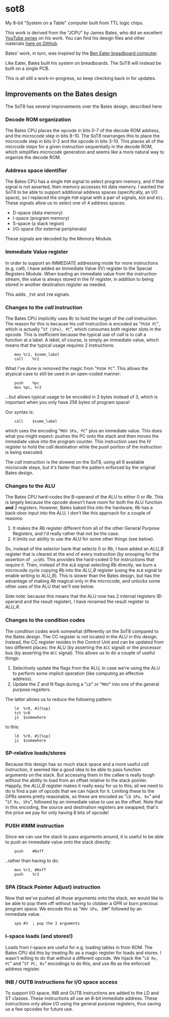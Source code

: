 # sot8
My 8-bit "System on a Table" computer built from TTL logic chips.

This work is derived from the "JCPU" by James Bates, who did an excellent
[YouTube series](https://www.youtube.com/playlist?list=PL_i7PfWMNYobSPpg1_voiDe6qBcjvuVui)
on his work.  You can find his design files and other materials
[here on GitHub](https://github.com/jamesbates/jcpu).

Bates' work, in turn, was inspired by the [Ben Eater breadboard computer](https://eater.net/8bit).

Like Eater, Bates built his system on breadboards.  The SoT8 will instead
be built on a single PCB.

This is all still a work-in-progress, so keep checking back in for updates.

## Improvements on the Bates design

The SoT8 has several improvements over the Bates design, described here:

### Decode ROM organization

The Bates CPU places the opcode in bits 0-7 of the decode ROM address,
and the microcode step in bits 8-10.  The SoT8 rearranges this to place
the microcode step in bits 0-2 and the opcode in bits 3-10.  This places
all of the micrcode steps for a given instruction sequentially in the
decode ROM, which simplifies microcode generation and seems like a more
natural way to organize the decode ROM.

### Address space identifier

The Bates CPU has a single `PGM` signal to select program memory, and if
that signal is not asserted, then memory accesses hit data memory.  I wanted
the SoT8 to be able to support additional address spaces (specifically,
an I/O space), so I replaced the single `PGM` signal with a pair of signals,
`AS0` and `AS1`.  These signals allow us to select one of 4 address spaces:

* D-space (data memory)
* I-space (program memory)
* S-space (a stack region)
* I/O-space (for external peripherals)

These signals are decoded by the Memory Module.

### Immediate Value register

In order to support an IMMEDIATE addressing mode for more instructions
(e.g. _call_), I have added an Immediate Value (IV) register to the Special
Registers Module.  When loading an immediate value from the instruction
stream, the value is always stored in the IV register, in addition to being
stored in another destination register as needed.

This adds `_IVE` and `IVW` signals.

### Changes to the _call_ instruction

The Bates CPU implicitly uses _Rc_ to hold the target of the _call_
instruction.  The reason for this is because his _call_ instruction is
encoded as "`PUSH PC`", which is actually "`ST [SPa], PC`", which consumes
both register slots in the opcode.  This is inefficient because the
typical use of _call_ is to call a function at a label.  A label, of course,
is simply an immediate value, which means that the typical usage requires
2 instructions:

```
	mov	%r2, $some_label
	call	%r2
```

What I've done is removed the magic from "`PUSH PC`".  This allows the
atypical case to still be used in an open-coded manner:

```
	push	%pc
	mov	%pc, %r2
```

...but allows typical usage to be encoded in 2 bytes instead of 3,
which is important when you only have 256 bytes of program space!

Our syntax is:

```
	call	$some_label
```

which uses the encoding "`MOV SPa, PC`" plus an immediate value.  This
does what you might expect: pushes the PC onto the stack and then moves
the immediate value into the program counter.  This instruction uses the
IV register to hold the _call_ destination while the _push_ portion of
the instruction is being executed.

The _call_ instruction is the slowest on the SoT8, using all 6 available
microcode steps, but it's faster than the pattern enforced by the original
Bates design.

### Changes to the ALU

The Bates CPU hard-codes the B-operand of the ALU to either 0 or _Rb_.
This is largely because the opcode doesn't have room for both the ALU
function **and** 2 registers.  However, Bates baked this into the hardware;
_Rb_ has a back-door input into the ALU.  I don't like this approach for
a couple of reasons:

1. It makes the _Rb_ register different from all of the other General Purpose
Registers, and I'd really rather that not be the case.
2. It limits our ability to use the ALU for some other things (see below).

So, instead of the selector bank that selects 0 or _Rb_, I have added an
_ALU\_B_ register that is cleared at the end of every instruction (by
snooping for the assertion of `_ucSR`).  This provides the hard-coded 0
for instructions that require it.  Then, instead of the `ALB` signal
selecting _Rb_ directly, we burn a microcode cycle copying _Rb_ into the
_ALU\_B_ register (using the `ALB` signal to enable writing to _ALU\_B_).
This is slower than the Bates design, but has the advantage of making
_Rb_ magical only in the microcode, and unlocks some other uses of the ALU
that we'll see below.

Side note: because this means that the ALU now has 2 internal registers
(B-operand and the result register), I have renamed the result register
to _ALU\_R_.

### Changes to the condition codes

The condition codes work somewhat differently on the SoT8 compared to
the Bates design.  The CC register is not located in the ALU in this
design.  Instead, the CC register resides in the Control Unit and can be
updated from two different places: the ALU (by asserting the `ACC` signal)
or the processor bus (by asserting the `BCC` signal).  This allows us to
do a couple of useful things:

1. Selectively update the flags from the ALU, in case we're using the ALU
to perform some implicit operation (like computing an effective address).
2. Update the Z and N flags during a "`LD`" or "`MOV`" into one of the
general purpose regsiters.

The latter allows us to reduce the following pattern:

```
	ld	%r0, #1[%sp]
	tst	%r0
	jz	$somewhere
```

to this:

```
	ld	%r0, #1[%sp]
	jz	$somewhere
```

### SP-relative loads/stores

Because this design has so much stack space and a more useful _call_
instruction, it seemed like a good idea to be able to pass function
arguments on the stack.  But accessing them in the callee is really
tough without the ability to load from an offset relative to the stack
pointer.  Happily, the _ALU\_B_ register makes it really easy for us
to this; all we need to do is find a pair of opcods that we can hijack
for it.  Limiting these to the GPRs seems pretty reasonable, so these
are encoded as "`LD SPa, Rx`" and "`ST Rx, SPa`", followed by an immediate
value to use as the offset.  Note that in this encoding, the source and
destination registers are swapped; that's the price we pay for only having
8 bits of opcode!

### PUSH #IMM instruction

Since we can use the stack to pass arguments around, it is useful to
be able to push an immediate value onto the stack directly:

```
	push	#0xff
```

..rather than having to do:

```
	mov	%r2, #0xff
	push	%r2
```

### SPA (Stack Pointer Adjust) instruction

Now that we've pushed all those arguments onto the stack, we would like
to be able to pop them off without having to clobber a GPR or burn precious
program space.  We encode this as "`MOV SPa, IMM`" followed by an immediate
value.

```
	spa	#3	; pop the 3 arguments
```

### I-space loads (and stores!)

Loads from I-space are useful for e.g. loading tables in from ROM.
The Bates CPU did this by treating Rc as a magic register for loads
and stores.  I wasn't willing to do that without a different opcode.
We hijack the "`LD Rx, PC`" and "`ST PC, Rx`" encodings to do this, and
use _Ra_ as the enforced address register.

### INB / OUTB instructions for I/O space access

To support I/O space, INB and OUTB instructions are added to
the LD and ST classes.  These instructions all use an 8-bit
immediate address.  These instructions only allow I/O using
the general purpose registers, thus saving us a few opcodes
for future use.
